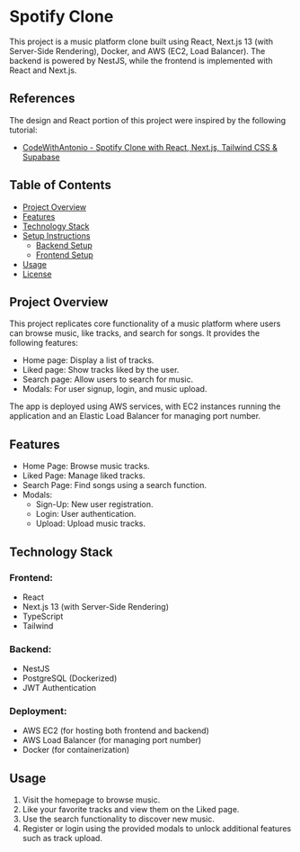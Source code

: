 # Spotify Clone

This project is a music platform clone built using React, Next.js 13 (with Server-Side Rendering), Docker, and AWS (EC2, Load Balancer). The backend is powered by NestJS, while the frontend is implemented with React and Next.js.

## References

The design and React portion of this project were inspired by the following tutorial:

- [CodeWithAntonio - Spotify Clone with React, Next.js, Tailwind CSS & Supabase](https://www.youtube.com/watch?v=2aeMRB8LL4o&ab_channel=CodeWithAntonio)

## Table of Contents

- [Project Overview](#project-overview)
- [Features](#features)
- [Technology Stack](#technology-stack)
- [Setup Instructions](#setup-instructions)
  - [Backend Setup](#backend-setup)
  - [Frontend Setup](#frontend-setup)
- [Usage](#usage)
- [License](#license)

## Project Overview

This project replicates core functionality of a music platform where users can browse music, like tracks, and search for songs. It provides the following features:

- Home page: Display a list of tracks.
- Liked page: Show tracks liked by the user.
- Search page: Allow users to search for music.
- Modals: For user signup, login, and music upload.

The app is deployed using AWS services, with EC2 instances running the application and an Elastic Load Balancer for managing port number.

## Features

- Home Page: Browse music tracks.
- Liked Page: Manage liked tracks.
- Search Page: Find songs using a search function.
- Modals:
  - Sign-Up: New user registration.
  - Login: User authentication.
  - Upload: Upload music tracks.

## Technology Stack

### Frontend:

- React
- Next.js 13 (with Server-Side Rendering)
- TypeScript
- Tailwind

### Backend:

- NestJS
- PostgreSQL (Dockerized)
- JWT Authentication

### Deployment:

- AWS EC2 (for hosting both frontend and backend)
- AWS Load Balancer (for managing port number)
- Docker (for containerization)

## Usage

1. Visit the homepage to browse music.
2. Like your favorite tracks and view them on the Liked page.
3. Use the search functionality to discover new music.
4. Register or login using the provided modals to unlock additional features such as track upload.
